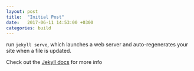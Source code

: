 ```yaml
---
layout: post
title:  "Initial Post"
date:   2017-06-11 14:53:00 +0300
categories: build
---
```

run `jekyll serve`, which launches a web server and auto-regenerates your site when a file is updated.



Check out the [Jekyll docs][jekyll-docs] for more info 

[jekyll-docs]: https://jekyllrb.com/docs/home
